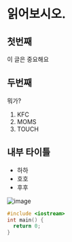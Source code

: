 # 읽어보시오.
## 첫번째
이 글은 중요해요

## 두번째
뭐가?
1. KFC
2. MOMS
3. TOUCH

## 내부 타이틀
- 하하
- 호호
- 후후


![image](https://github.com/user-attachments/assets/ceccf552-456e-4328-8f99-3c9106e36e45)

```cpp
#include <iostream>
int main() {
  return 0;
}
